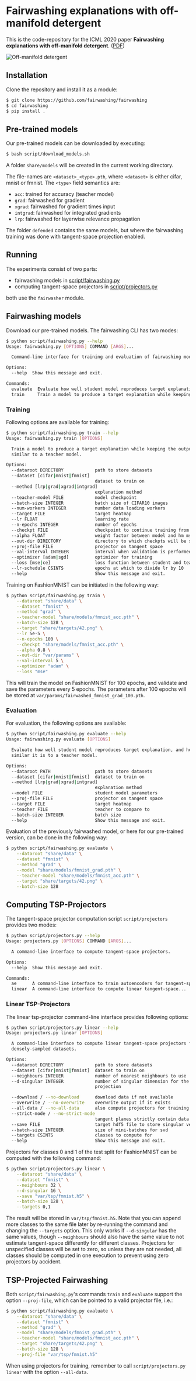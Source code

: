 # Fairwashing explanations with off-manifold detergent
This is the code-repository for the ICML 2020 paper __Fairwashing explanations with off-manifold detergent__. ([PDF](http://proceedings.mlr.press/v119/anders20a.html))

![Off-manifold detergent](docs/img/detergent.png)

## Installation
Clone the repository and install it as a module:
```bash
$ git clone https://github.com/fairwashing/fairwashing
$ cd fairwashing
$ pip install .
```

## Pre-trained models
Our pre-trained models can be downloaded by executing:
```bash
$ bash script/download_models.sh
```
A folder `share/models` will be created in the current working directory.


The file-names are `<dataset>_<type>.pth`, where `<dataset>` is either cifar, mnist or fmnist.
The `<type>` field semantics are:
- `acc`: trained for accuracy (teacher model)
- `grad`: fairwashed for gradient
- `xgrad`: fairwashed for gradient times input
- `intgrad`: fairwashed for integrated gradients
- `lrp`: fairwashed for layerwise relevance propagation


The folder `defended` contains the same models, but where the fairwashing training was done with tangent-space
projection enabled.

## Running
The experiments consist of two parts:
- fairwashing models in [script/fairwashing.py](script/fairwashing.py)
- computing tangent-space projectors in [script/projectors.py](script/projectors.py)

both use the `fairwasher` module.


## Fairwashing models
Download our pre-trained models. The fairwashing CLI has two modes:
```bash
$ python script/fairwashing.py --help
Usage: fairwashing.py [OPTIONS] COMMAND [ARGS]...

  Command-line interface for training and evaluation of fairwashing models.

Options:
  --help  Show this message and exit.

Commands:
  evaluate  Evaluate how well student model reproduces target explanation,...
  train     Train a model to produce a target explanation while keeping the...
```

### Training
Following options are available for training:
```bash
$ python script/fairwashing.py train --help
Usage: fairwashing.py train [OPTIONS]

  Train a model to produce a target explanation while keeping the output
  similar to a teacher model.

Options:
  --dataroot DIRECTORY            path to store datasets
  --dataset [cifar|mnist|fmnist]
                                  dataset to train on
  --method [lrp|grad|xgrad|intgrad]
                                  explanation method
  --teacher-model FILE            model checkpoint
  --batch-size INTEGER            batch size of CIFAR10 images
  --num-workers INTEGER           number data loading workers
  --target FILE                   target heatmap
  --lr FLOAT                      learning rate
  --n-epochs INTEGER              number of epochs
  --checkpt FILE                  checkpoint to continue training from
  --alpha FLOAT                   weight factor between model and hm mse
  --out-dir DIRECTORY             directory to which checkpts will be saved
  --proj-file FILE                projector on tangent space
  --val-interval INTEGER          interval when validation is performed
  --optimizer [adam|sgd]          optimizer for training
  --loss [mse|ce]                 loss function between student and teacher output
  --lr-schedule CSINTS            epochs at which to divide lr by 10
  --help                          Show this message and exit.
```

Training on FashionMNIST can be initiated in the following way:
```bash
$ python script/fairwashing.py train \
    --dataroot "share/data" \
    --dataset "fmnist" \
    --method "grad" \
    --teacher-model "share/models/fmnist_acc.pth" \
    --batch-size 128 \
    --target "share/targets/42.png" \
    --lr 5e-5 \
    --n-epochs 100 \
    --checkpt "share/models/fmnist_acc.pth" \
    --alpha 0.8 \
    --out-dir "var/params" \
    --val-interval 5 \
    --optimizer "adam" \
    --loss "mse"
```
This will train the model on FashionMNIST for 100 epochs, and validate and save the parameters every 5 epochs.
The parameters after 100 epochs will be stored at `var/params/fairwashed_fmnist_grad_100.pth`.

### Evaluation
For evaluation, the following options are available:
```bash
$ python script/fairwashing.py evaluate --help
Usage: fairwashing.py evaluate [OPTIONS]

  Evaluate how well student model reproduces target explanation, and how
  similar it is to a teacher model.

Options:
  --dataroot PATH                 path to store datasets
  --dataset [cifar|mnist|fmnist]  dataset to train on
  --method [lrp|grad|xgrad|intgrad]
                                  explanation method
  --model FILE                    student model parameters
  --proj-file FILE                projector on tangent space
  --target FILE                   target heatmap
  --teacher FILE                  teacher to compare to
  --batch-size INTEGER            batch size
  --help                          Show this message and exit.
```

Evaluation of the previously fairwashed model, or here for our pre-trained version, can be done in the following way:
```bash
$ python script/fairwashing.py evaluate \
    --dataroot "share/data" \
    --dataset "fmnist" \
    --method "grad" \
    --model "share/models/fmnist_grad.pth" \
    --teacher-model "share/models/fmnist_acc.pth" \
    --target "share/targets/42.png" \
    --batch-size 128
```

## Computing TSP-Projectors
The tangent-space projector computation script `script/projectors` provides two modes:
```bash
$ python script/projectors.py --help
Usage: projectors.py [OPTIONS] COMMAND [ARGS]...

  A command-line interface to compute tangent-space projectors.

Options:
  --help  Show this message and exit.

Commands:
  ae      A command-line interface to train autoencoders for tangent-space...
  linear  A command-line interface to compute linear tangent-space...
```

### Linear TSP-Projectors
The linear tsp-projector command-line interface provides following options:
```bash
$ python script/projectors.py linear --help
Usage: projectors.py linear [OPTIONS]

  A command-line interface to compute linear tangent-space projectors for
  densely-sampled datasets.

Options:
  --dataroot DIRECTORY            path to store datasets
  --dataset [cifar|mnist|fmnist]  dataset to train on
  --neighbours INTEGER            number of nearest neighbours to use
  --d-singular INTEGER            number of singular dimension for the tsp-
                                  projection

  --download / --no-download      download data if not available
  --overwrite / --no-overwrite    overwrite output if it exists
  --all-data / --no-all-data      also compute projectors for training split
  --strict-mode / --no-strict-mode
                                  tangent planes strictly contain data points
  --save FILE                     target hdf5 file to store singular vectors
  --batch-size INTEGER            size of mini-batches for svd
  --targets CSINTS                classes to compute for
  --help                          Show this message and exit.
```

Projectors for classes 0 and 1 of the test split for FashionMNIST can be computed with the following command:
```bash
$ python script/projectors.py linear \
    --dataroot "share/data" \
    --dataset "fmnist" \
    --neighbours 32 \
    --d-singular 16 \
    --save "var/tsp/fmnist.h5" \
    --batch-size 128 \
    --targets 0,1
```
The result will be stored in `var/tsp/fmnist.h5`.
Note that you can append more classes to the same file later by re-running the command and changing the `--targets` option.
This only works if `--d-singular` has the same values, though `--neighbours` should also have the same value to not
estimate tangent-space differently for different classes.
Projectors for unspecified classes will be set to zero, so unless they are not needed, all classes should be computed
in one execution to prevent using zero projectors by accident.

## TSP-Projected Fairwashing
Both `script/fairwashing.py`'s commands `train` and `evaluate` support the option `--proj-file`, which can be pointed
to a valid projector file, i.e.:
```bash
$ python script/fairwashing.py evaluate \
    --dataroot "share/data" \
    --dataset "fmnist" \
    --method "grad" \
    --model "share/models/fmnist_grad.pth" \
    --teacher-model "share/models/fmnist_acc.pth" \
    --target "share/targets/42.png" \
    --batch-size 128 \
    --proj-file "var/tsp/fmnist.h5"
```
When using projectors for training, remember to call `script/projectors.py linear` with the option `--all-data`.
